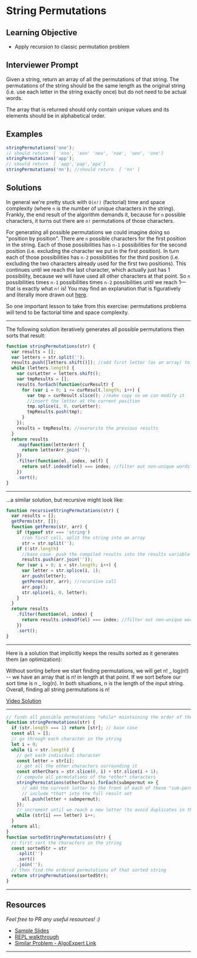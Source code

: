# String Permutations


## Learning Objective
* Apply recursion to classic permutation problem

## Interviewer Prompt

Given a string, return an array of all the permutations of that string. The permutations of the string should be the same length as the original string (i.e. use each letter in the string exactly once) but do not need to be actual words.

The array that is returned should only contain unique values and its elements should be in alphabetical order.

## Examples

```javascript
stringPermutations('one');
// should return  [ 'eno', 'eon' 'neo', 'noe', 'oen', 'one']
stringPermutations('app');
// should return  [ 'app','pap','ppa']
stringPermutations('nn'); //should return  [ 'nn' ]
```

## Solutions

In general we're pretty stuck with `O(n!)` (factorial) time and space complexity (where `n` is the number of unique characters in the string). Frankly, the end result of the algorithm demands it, because for `n` possible characters, it turns out there are `n!` permutations of those characters.

For generating all possible permutations we could imagine doing so "position by position". There are `n` possible characters for the first position in the string. Each of those possibilities has `n-1` possibilities for the second position (i.e. excluding the character we put in the first position). In turn each of those possibilities has `n-2` possibilities for the third position (i.e. excluding the two characters already used for the first two positions). This continues until we reach the last character, which actually just has 1 possibility, because we will have used all other characters at that point. So `n` possibilities times `n-1` possibilities times `n-2` possibilities until we reach 1—that is exactly what `n!` is! You may find an explanation that is figuratively and literally more drawn out [here](https://www.khanacademy.org/math/precalculus/prob-comb/combinatorics-precalc/v/factorial-and-counting-seat-arrangements).

So one important lesson to take from this exercise: permutations problems will tend to be factorial time and space complexity.

---

The following solution iteratively generates all possible permutations then sorts that result:

```js
function stringPermutations(str) {
  var results = [];
  var letters = str.split('');
  results.push([letters.shift()]); //add first letter (as an array) to results
  while (letters.length) {
    var curLetter = letters.shift();
    var tmpResults = [];
    results.forEach(function(curResult) {
      for (var i = 0; i <= curResult.length; i++) {
        var tmp = curResult.slice(); //make copy so we can modify it
        //insert the letter at the current position
        tmp.splice(i, 0, curLetter);
        tmpResults.push(tmp);
      }
    });
    results = tmpResults; //overwrite the previous results
  }
  return results
    .map(function(letterArr) {
      return letterArr.join('');
    })
    .filter(function(el, index, self) {
      return self.indexOf(el) === index; //filter out non-unique words
    })
    .sort();
}
```

---

...a similar solution, but recursive might look like:

```javascript
function recursiveStringPermutations(str) {
  var results = [];
  getPerms(str, []);
  function getPerms(str, arr) {
    if (typeof str === 'string')
      //on first call, split the string into an array
      str = str.split('');
    if (!str.length)
      //base case- push the compiled results into the results variable
      results.push(arr.join(''));
    for (var i = 0; i < str.length; i++) {
      var letter = str.splice(i, 1);
      arr.push(letter);
      getPerms(str, arr); //recursive call
      arr.pop();
      str.splice(i, 0, letter);
    }
  }
  return results
    .filter(function(el, index) {
      return results.indexOf(el) === index; //filter out non-unique words
    })
    .sort();
}
```

---

Here is a solution that implicitly keeps the results sorted as it generates them (an optimization):

Without sorting before we start finding permutations, we will get n! _ log(n!) -- we have an array that is n! in length at that point. If we sort before our sort time is n _ log(n). In both situations, n is the length of the input string. Overall, finding all string permutations is n!

[Video Solution](https://www.youtube.com/watch?v=tqH1hAmK7DM)

---

```js
// finds all possible permutations *while* maintaining the order of the characters
function stringPermutations(str) {
  if (str.length === 1) return [str]; // base case
  const all = [];
  // go through each character in the string
  let i = 0;
  while (i < str.length) {
    // get each individual character
    const letter = str[i];
    // get all the other characters surrounding it
    const otherChars = str.slice(0, i) + str.slice(i + 1);
    // compute all permutations of the *other* characters
    stringPermutations(otherChars).forEach(submpermut => {
      // add the current letter to the front of each of these "sub-permutations"
      // include *that* into the full result set
      all.push(letter + submpermut);
    });
    // increment until we reach a new letter (to avoid duplicates in the result set)
    while (str[i] === letter) i++;
  }
  return all;
}
function sortedStringPermutations(str) {
  // first sort the characters in the string
  const sortedStr = str
    .split('')
    .sort()
    .join('');
  // then find the ordered permutations of that sorted string
  return stringPermutations(sortedStr);
}
```
---

## Resources
_Feel free to PR any useful resources! :)_

- [Sample Slides](http://slides.com/seemaullal/reacto#/)
- [REPL walkthrough](https://repl.it/lFv/49)
- [Similar Problem - AlgoExpert Link](https://www.algoexpert.io/questions/Permutations)

---
